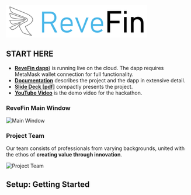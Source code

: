 ![Logo](./doc/img/logo.png) 

## START HERE
- [**ReveFin dapp**](https://moneyhack-dapp.onrender.com/)) is running live on the cloud. The dapp requires MetaMask wallet connection for full functionality.
- [**Documentation**](https://github.com/revefin/moneyhack-dapp/blob/main/doc/Documentation.md) describes the project and the dapp in extensive detail.
- [**Slide Deck [pdf]**](https://github.com/revefin/moneyhack-dapp/blob/main/doc/other/________g.pdf) compactly presents the project.
- [**YouTube Video**](https://youtu.be/________) is the demo video for the hackathon.


### ReveFin Main Window
![Main Window](./doc/img/_____.png)


### Project Team

Our team consists of professionals from varying backgrounds, united with the ethos of **creating value through innovation**.

![Project Team](./doc/img/_____.png) 


## Setup: Getting Started
